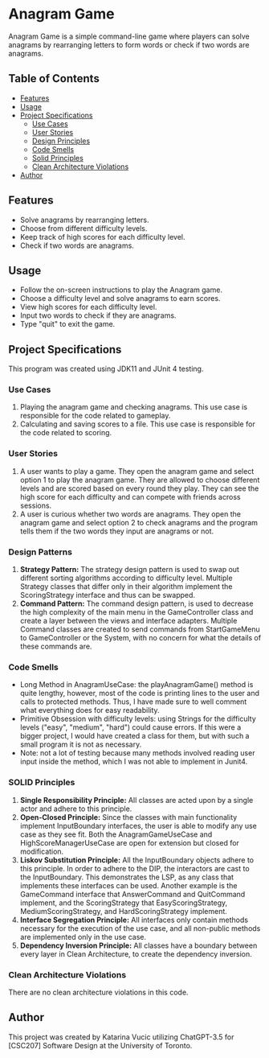 # Anagram Game

Anagram Game is a simple command-line game where players can solve anagrams by rearranging letters to form words or
check if two words are anagrams.

## Table of Contents

- [Features](#features)
- [Usage](#usage)
- [Project Specifications](#project-specifications)
    - [Use Cases](#use-cases)
    - [User Stories](#user-stories)
    - [Design Principles](#design-patterns)
    - [Code Smells](#code-smells)
    - [Solid Principles](#solid-principles)
    - [Clean Architecture Violations](#clean-architecture-violations)
- [Author](#author)

## Features

- Solve anagrams by rearranging letters.
- Choose from different difficulty levels.
- Keep track of high scores for each difficulty level.
- Check if two words are anagrams.

## Usage

- Follow the on-screen instructions to play the Anagram game.
- Choose a difficulty level and solve anagrams to earn scores.
- View high scores for each difficulty level.
- Input two words to check if they are anagrams.
- Type "quit" to exit the game.

## Project Specifications

This program was created using JDK11 and JUnit 4 testing.

### Use Cases

1. Playing the anagram game and checking anagrams. This use case is responsible for the code related to gameplay.
2. Calculating and saving scores to a file. This use case is responsible for the code related to scoring.

### User Stories

1. A user wants to play a game. They open the anagram game and select option 1 to play the anagram game. They are
   allowed to choose different levels and are scored based on every round they play. They can see the high score for
   each difficulty and can compete with friends across sessions.
2. A user is curious whether two words are anagrams. They open the anagram game and select option 2 to check anagrams
   and the program tells them if the two words they input are anagrams or not.

### Design Patterns

1. **Strategy Pattern:** The strategy design pattern is used to swap out different sorting algorithms according to
   difficulty level. Multiple Strategy classes that differ only in their algorithm implement the ScoringStrategy interface
   and thus can be swapped.
2. **Command Pattern:** The command design pattern, is used to decrease the high complexity of the main menu in the
   GameController class and create a layer between the views and interface adapters. Multiple Command classes are created
   to send commands from StartGameMenu to GameController or the System, with no concern for what the details of these
   commands are.

### Code Smells
- Long Method in AnagramUseCase: the playAnagramGame() method is quite lengthy, however, most of the code is printing
  lines to the user and calls to protected methods. Thus, I have made sure to well comment what everything does for easy
  readability.
- Primitive Obsession with difficulty levels: using Strings for the difficulty levels ("easy", "medium", "hard") could
  cause errors. If this were a bigger project, I would have created a class for them, but with such a small program it is
  not as necessary.
- Note: not a lot of testing because many methods involved reading user input inside the method, which I was not able to
implement in Junit4.

### SOLID Principles

1. **Single Responsibility Principle:** All classes are acted upon by a single actor and adhere to this principle.
2. **Open-Closed Principle:** Since the classes with main functionality implement InputBoundary interfaces, the user is
   able to modify any use case as they see fit. Both the AnagramGameUseCase and HighScoreManagerUseCase are open for
   extension but closed for modification.
3. **Liskov Substitution Principle:** All the InputBoundary objects adhere to this principle. In order to adhere to the
   DIP, the interactors are cast to the InputBoundary. This demonstrates the LSP, as any class that implements these
   interfaces can be used. Another example is the GameCommand interface that AnswerCommand and QuitCommand implement, and
   the ScoringStrategy that EasyScoringStrategy, MediumScoringStrategy, and HardScoringStrategy implement.
4. **Interface Segregation Principle:** All interfaces only contain methods necessary for the execution of the use case,
   and all non-public methods are implemented only in the use case.
5. **Dependency Inversion Principle:** All classes have a boundary between every layer in Clean Architecture, to create
   the dependency inversion.

### Clean Architecture Violations

There are no clean architecture violations in this code.

## Author

This project was created by Katarina Vucic utilizing ChatGPT-3.5 for [CSC207] Software Design at the University of
Toronto.